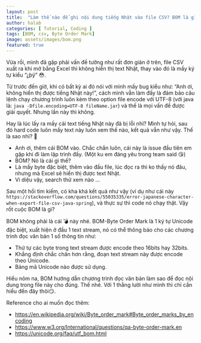 ```yaml
---
layout: post
title:  "Làm thế nào để ghi nội dung tiếng Nhật vào file CSV? BOM là gì?"
author: halab
categories: [ Tutorial, Coding ]
tags: [BOM, csv, Byte Order Mark]
image: assets/images/bom.png
featured: true
---
```

Vừa rồi, mình đã gặp phải vấn đề tưởng như rất đơn giản ở trên, file CSV xuất ra khi mở bằng Excel thì không hiển thị text Nhật, thay vào đó là mấy ký tự kiểu “¿þÿ” 😳.

Từ trước đến giờ, khi có bất kỳ ai đó nói với mình mấy bug kiểu như: “Anh ơi, không hiển thị được tiếng Nhật này!”, cách mình vẫn làm đấy là đảm bảo câu lệnh chạy chương trình luôn kèm theo option file encode với UTF-8 (với java là: `java -Dfile.encoding=UTF-8 fileName.jar`) và thế là mọi vấn đề được giải quyết. Nhưng lần này thì không.

Hay là lúc lấy ra mấy cái text tiếng Nhật này đã bị lỗi nhỉ? Mình tự hỏi, sau đó hard code luôn mấy text này luôn xem thế nào, kết quả vẫn như vậy. Thế là sao nhỉ? 🤔

- Anh ơi, thêm cái BOM vào. Chắc chắn luôn, cái này là issue đầu tiên em gặp khi đi làm lập trình đấy. (Một ku em đáng yêu trong team said 😘)
- BOM? Nó là cái gì thế?
- Là mấy byte đặc biệt, thêm vào đầu file, lúc đọc ra thì ko thấy nó đâu, nhưng mà Excel sẽ hiển thị được text Nhật.
- Vi diệu vậy, search thử xem nào …

Sau một hồi tìm kiếm, có kha khá kết quả như vậy (ví dụ như cái này `https://stackoverflow.com/questions/55035335/error-japanese-character-when-export-file-csv-java-spring`), và thực sự thì code nó chạy thật. Vậy rốt cuộc BOM là gì?

BOM không phải là cái 💣 này nhé. BOM-Byte Order Mark là 1 ký tự Unicode đặc biệt, xuất hiện ở đầu 1 text stream, nó có thể thông báo cho các chương trình đọc văn bản 1 số thông tin như:
- Thứ tự các byte trong text stream được encode theo 16bits hay 32bits.
- Khẳng định chắc chăn hơn rằng, đoạn text stream này được encode theo Unicode.
- Bảng mã Unicode nào được sử dụng.

Hiểu nôm na, BOM hướng dẫn chương trình đọc văn bản làm sao để đọc nội dung trong file này cho đúng. Thế nhé. Với 1 thằng lười như mình thì chỉ cần hiểu đến đây thôi😏.

Reference cho ai muốn đọc thêm:
- https://en.wikipedia.org/wiki/Byte_order_mark#Byte_order_marks_by_encoding
- https://www.w3.org/International/questions/qa-byte-order-mark.en
- https://unicode.org/faq/utf_bom.html
